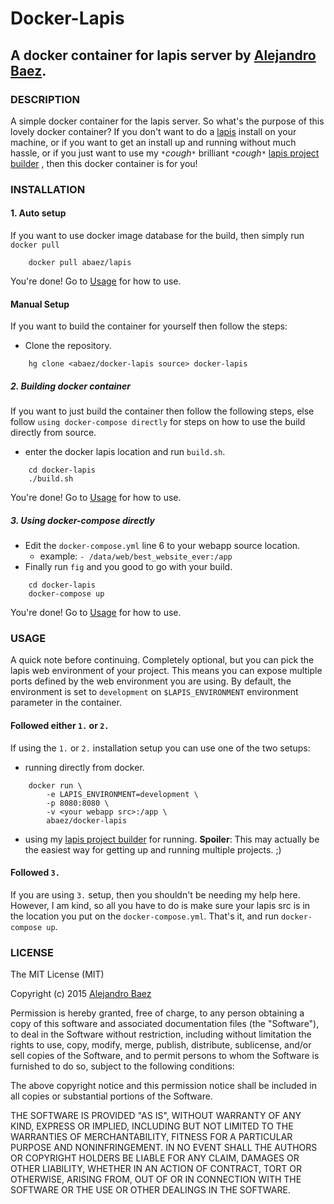 Docker-Lapis
============
A docker container for lapis server by [Alejandro Baez][1].
--------------------------------------

### DESCRIPTION
A simple docker container for the lapis server. So what's the purpose of this
lovely docker container? If you don't want to do a
[lapis][2] install on your machine, or if you want to get
an install up and running without much hassle, or if you just want to use my
`*`*cough*`*` brilliant `*`*cough*`*` [lapis project builder][3]
 , then this docker container is for you!

### INSTALLATION

#### 1. Auto setup
If you want to use docker image database for the build, then simply run
`docker pull`

```
    docker pull abaez/lapis
```
You're done! Go to [Usage](#Usage) for how to use.

#### Manual Setup
If you want to build the container for yourself then follow the steps:

* Clone the repository.

```
    hg clone <abaez/docker-lapis source> docker-lapis
```

##### 2. Building docker container
If you want to just build the container then follow the following steps, else
follow `using docker-compose directly` for steps on how to use the build directly from
source.

* enter the docker lapis location and run `build.sh`.

```
    cd docker-lapis
    ./build.sh
```
You're done! Go to [Usage](#Usage) for how to use.

##### 3. Using docker-compose directly
*  Edit the `docker-compose.yml` line 6 to your webapp source location.
    * example: `- /data/web/best_website_ever:/app`
*  Finally run `fig` and you good to go with your build.


```
    cd docker-lapis
    docker-compose up
```
You're done! Go to [Usage](#Usage) for how to use.

### USAGE
A quick note before continuing.
Completely optional, but you can pick the lapis web environment
of your project. This means you can expose multiple ports defined by the web
environment you are using. By default, the environment is set to `development`
on `$LAPIS_ENVIRONMENT` environment parameter in the container.

#### Followed either `1.` or `2.`
If using the `1.` or `2.` installation setup you can use one of the two setups:

*  running directly from docker.

```
    docker run \
        -e LAPIS_ENVIRONMENT=development \
        -p 8080:8080 \
        -v <your webapp src>:/app \
        abaez/docker-lapis
```
*  using my [lapis project builder][3]
for running. **Spoiler**: This may actually be the easiest way for getting up
and running multiple projects. ;)

#### Followed `3.`
If you are using `3.` setup, then you shouldn't be needing my help here.
However, I am kind, so all you have to do is make sure your lapis src is in
the location you put on the `docker-compose.yml`. That's it, and run `docker-compose up`.

### LICENSE
The MIT License (MIT)

Copyright (c) 2015 [Alejandro Baez][1]

Permission is hereby granted, free of charge, to any person obtaining a copy
of this software and associated documentation files (the "Software"), to deal
in the Software without restriction, including without limitation the rights
to use, copy, modify, merge, publish, distribute, sublicense, and/or sell
copies of the Software, and to permit persons to whom the Software is
furnished to do so, subject to the following conditions:

The above copyright notice and this permission notice shall be included in
all copies or substantial portions of the Software.

THE SOFTWARE IS PROVIDED "AS IS", WITHOUT WARRANTY OF ANY KIND, EXPRESS OR
IMPLIED, INCLUDING BUT NOT LIMITED TO THE WARRANTIES OF MERCHANTABILITY,
FITNESS FOR A PARTICULAR PURPOSE AND NONINFRINGEMENT. IN NO EVENT SHALL THE
AUTHORS OR COPYRIGHT HOLDERS BE LIABLE FOR ANY CLAIM, DAMAGES OR OTHER
LIABILITY, WHETHER IN AN ACTION OF CONTRACT, TORT OR OTHERWISE, ARISING FROM,
OUT OF OR IN CONNECTION WITH THE SOFTWARE OR THE USE OR OTHER DEALINGS IN
THE SOFTWARE.

[1]: https://keybaez.io/baez
[2]: http://leafo.net/lapis/
[3]: https://bitbucket.org/a_baez/lapis-project-builder
